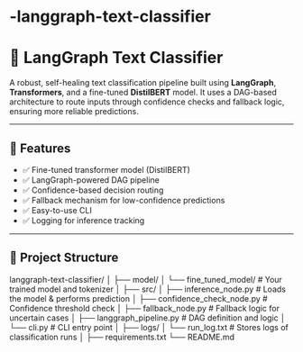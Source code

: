 # -langgraph-text-classifier
# 🧠 LangGraph Text Classifier

A robust, self-healing text classification pipeline built using **LangGraph**, **Transformers**, and a fine-tuned **DistilBERT** model. It uses a DAG-based architecture to route inputs through confidence checks and fallback logic, ensuring more reliable predictions.

---

## 🚀 Features

- ✅ Fine-tuned transformer model (DistilBERT)
- ✅ LangGraph-powered DAG pipeline
- ✅ Confidence-based decision routing
- ✅ Fallback mechanism for low-confidence predictions
- ✅ Easy-to-use CLI
- ✅ Logging for inference tracking

---

## 📁 Project Structure

langgraph-text-classifier/
│
├── model/
│ └── fine_tuned_model/ # Your trained model and tokenizer
│
├── src/
│ ├── inference_node.py # Loads the model & performs prediction
│ ├── confidence_check_node.py # Confidence threshold check
│ ├── fallback_node.py # Fallback logic for uncertain cases
│ ├── langgraph_pipeline.py # DAG definition and logic
│ └── cli.py # CLI entry point
│
├── logs/
│ └── run_log.txt # Stores logs of classification runs
│
├── requirements.txt
└── README.md


